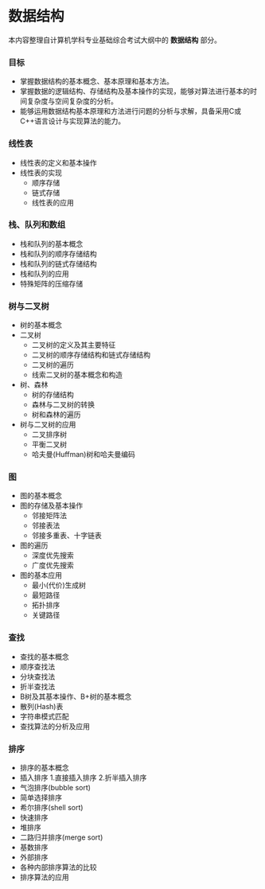 # 数据结构

本内容整理自计算机学科专业基础综合考试大纲中的 **数据结构** 部分。

### 目标

- 掌握数据结构的基本概念、基本原理和基本方法。
- 掌握数据的逻辑结构、存储结构及基本操作的实现，能够对算法进行基本的时间复杂度与空间复杂度的分析。
- 能够运用数据结构基本原理和方法进行问题的分析与求解，具备采用C或C++语言设计与实现算法的能力。

### 线性表

- 线性表的定义和基本操作
- 线性表的实现
  - 顺序存储
  - 链式存储
  - 线性表的应用

### 栈、队列和数组

- 栈和队列的基本概念
- 栈和队列的顺序存储结构
- 栈和队列的链式存储结构
- 栈和队列的应用
- 特殊矩阵的压缩存储

### 树与二叉树

- 树的基本概念
- 二叉树
  - 二叉树的定义及其主要特征
  - 二叉树的顺序存储结构和链式存储结构
  - 二叉树的遍历
  - 线索二叉树的基本概念和构造
- 树、森林
  - 树的存储结构
  - 森林与二叉树的转换
  - 树和森林的遍历
- 树与二叉树的应用
  - 二叉排序树
  - 平衡二叉树
  - 哈夫曼(Huffman)树和哈夫曼编码

### 图
- 图的基本概念
- 图的存储及基本操作
  - 邻接矩阵法
  - 邻接表法
  - 邻接多重表、十字链表
- 图的遍历
  - 深度优先搜索
  - 广度优先搜索
- 图的基本应用
  - 最小(代价)生成树
  - 最短路径
  - 拓扑排序
  - 关键路径

### 查找

- 查找的基本概念
- 顺序查找法
- 分块查找法
- 折半查找法
- B树及其基本操作、B+树的基本概念
- 散列(Hash)表
- 字符串模式匹配
- 查找算法的分析及应用

### 排序

- 排序的基本概念
- 插入排序 1.直接插入排序 2.折半插入排序
- 气泡排序(bubble sort)
- 简单选择排序
- 希尔排序(shell sort)
- 快速排序
- 堆排序
- 二路归并排序(merge sort)
- 基数排序
- 外部排序
- 各种内部排序算法的比较
- 排序算法的应用
